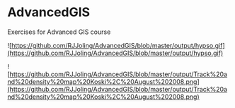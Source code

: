 # AdvancedGIS
Exercises for Advanced GIS course

![https://github.com/RJJoling/AdvancedGIS/blob/master/output/hypso.gif](https://github.com/RJJoling/AdvancedGIS/blob/master/output/hypso.gif)

![https://github.com/RJJoling/AdvancedGIS/blob/master/output/Track%20and%20density%20map%20Koski%2C%20August%202008.png](https://github.com/RJJoling/AdvancedGIS/blob/master/output/Track%20and%20density%20map%20Koski%2C%20August%202008.png)
